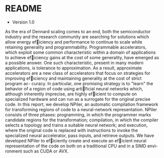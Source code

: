 # README #

* Version 1.0

As the era of Dennard scaling comes to an end, both the semiconductor industry and the research community are searching for solutions which allow energy ef􏰂iciency and performance to continue to scale while retaining generality and programmability. Programmable accelerators, which exploit some common characteristic within a domain of applications to achieve ef􏰂iciency gains at the cost of some generality, have emerged as a possible answer. One such characteristic, present in many modern applications, is tolerance to approximation. As a result, approximate accelerators are a new class of accelerators that focus on strategies for improving ef􏰂iciency and maintaining generality at the cost of strict program ac- curacy. In particular, one promising strategy is to "learn" the behavior of a region of code using arti􏰂ficial neural networks which, although inherently imprecise, are highly ef􏰂icient to compute on specialized hardware and can run as a surrogate for the original precise code. In this report, we develop NPiler, an automatic compilation framework for transforming regions of code to a neural-network representation. NPiler consists of three phases: programming, in which the programmer marks candidate regions for the transformation; compilation, in which the compiler selects a topology and trains a suitable neural network; and execution, where the original code is replaced with instructions to invoke the specialized neural accelerator, pass inputs, and retrieve outputs. We have developed NPiler to ef􏰂iciently create and execute an ef􏰂icient neural representation of the code on both on a traditional CPU and in a SIMD envi- ronment such as CUDA or AVX. 
